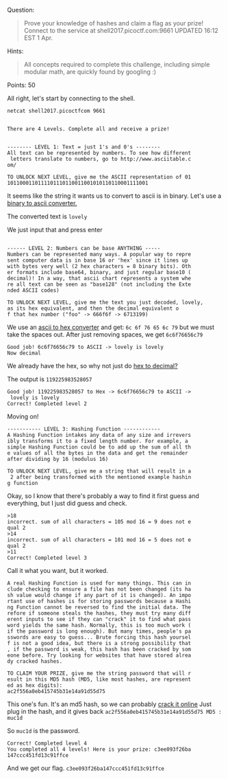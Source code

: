 Question: 
>Prove your knowledge of hashes and claim a flag as your prize! Connect to the service at shell2017.picoctf.com:9661
>UPDATED 16:12 EST 1 Apr.

Hints:
>All concepts required to complete this challenge, including simple modular math, are quickly found by googling :)

Points: 50

All right, let's start by connecting to the shell.

`netcat shell2017.picoctfcom 9661`

```Welcome to Hashes 101!                                      
                                                            
There are 4 Levels. Complete all and receive a prize!       
                                                            
                                                            
-------- LEVEL 1: Text = just 1's and 0's --------          
All text can be represented by numbers. To see how different
 letters translate to numbers, go to http://www.asciitable.c
om/                                                         
                                                            
TO UNLOCK NEXT LEVEL, give me the ASCII representation of 01
1011000110111101110110011001010110110001111001 
```

It seems like the string it wants us to convert to ascii is in binary. Let's use a [binary to ascii converter.](http://www.binaryhexconverter.com/binary-to-ascii-text-converter)

The converted text is `lovely`

We just input that and press enter

```Correct! Completed level 1                                  
                                                            
------ LEVEL 2: Numbers can be base ANYTHING -----          
Numbers can be represented many ways. A popular way to repre
sent computer data is in base 16 or 'hex' since it lines up 
with bytes very well (2 hex characters = 8 binary bits). Oth
er formats include base64, binary, and just regular base10 (
decimal)! In a way, that ascii chart represents a system whe
re all text can be seen as "base128" (not including the Exte
nded ASCII codes)                                           
                                                            
TO UNLOCK NEXT LEVEL, give me the text you just decoded, lovely,
as its hex equivalent, and then the decimal equivalent o
f that hex number ("foo" -> 666f6f -> 6713199)
```

We use an [ascii to hex converter](https://www.browserling.com/tools/text-to-hex) and get:
`6c 6f 76 65 6c 79` but we must take the spaces out. After just removing spaces, we get `6c6f76656c79`

```
Good job! 6c6f76656c79 to ASCII -> lovely is lovely         
Now decimal
```
We already have the hex, so why not just do [hex to decimal?](http://www.binaryhexconverter.com/hex-to-decimal-converter)

The output is `119225983528057`

```
Good job! 119225983528057 to Hex -> 6c6f76656c79 to ASCII ->
 lovely is lovely
Correct! Completed level 2
```
Moving on!

```
----------- LEVEL 3: Hashing Function ------------          
A Hashing Function intakes any data of any size and irrevers
ibly transforms it to a fixed length number. For example, a 
simple Hashing Function could be to add up the sum of all th
e values of all the bytes in the data and get the remainder 
after dividing by 16 (modulus 16)                           
                                                            
TO UNLOCK NEXT LEVEL, give me a string that will result in a
 2 after being transformed with the mentioned example hashin
g function
```
Okay, so I know that there's probably a way to find it first guess and everything, but I just did guess and check.

```
>18                                                         
incorrect. sum of all characters = 105 mod 16 = 9 does not e
qual 2                                                      
>14                                                         
incorrect. sum of all characters = 101 mod 16 = 5 does not e
qual 2                                                      
>11                                                         
Correct! Completed level 3
```
Call it what you want, but it worked.

```--------------- LEVEL 4: Real Hash ---------------          
A real Hashing Function is used for many things. This can in
clude checking to ensure a file has not been changed (its ha
sh value would change if any part of it is changed). An impo
rtant use of hashes is for storing passwords because a Hashi
ng Function cannot be reversed to find the initial data. The
refore if someone steals the hashes, they must try many diff
erent inputs to see if they can "crack" it to find what pass
word yields the same hash. Normally, this is too much work (
if the password is long enough). But many times, people's pa
sswords are easy to guess... Brute forcing this hash yoursel
f is not a good idea, but there is a strong possibility that
, if the password is weak, this hash has been cracked by som
eone before. Try looking for websites that have stored alrea
dy cracked hashes.                                          
                                                            
TO CLAIM YOUR PRIZE, give me the string password that will r
esult in this MD5 hash (MD5, like most hashes, are represent
ed as hex digits):                                          
ac2f556a0eb415745b31e14a91d55d75
```

This one's fun. It's an md5 hash, so we can probably [crack it online](https://hashkiller.co.uk/md5-decrypter.aspx)
Just plug in the hash, and it gives back `ac2f556a0eb415745b31e14a91d55d75 MD5 : muc1d`

So `muc1d` is the password.

```
Correct! Completed level 4                                  
You completed all 4 levels! Here is your prize: c3ee093f26ba
147ccc451fd13c91ffce
```

And we get our flag. `c3ee093f26ba147ccc451fd13c91ffce`




